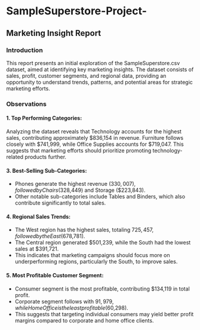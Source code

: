 # SampleSuperstore-Project-
## Marketing Insight Report
### Introduction 
This report presents an initial exploration of the SampleSuperstore.csv dataset, aimed at identifying key marketing insights. The dataset consists of sales, profit, customer segments, and regional data, providing an opportunity to understand trends, patterns, and potential areas for strategic marketing efforts.
### Observations
#### 1.	Top Performing Categories:
Analyzing the dataset reveals that Technology accounts for the highest sales, contributing approximately $836,154 in revenue. Furniture follows closely with $741,999, while Office Supplies accounts for $719,047. This suggests that marketing efforts should prioritize promoting technology-related products further.
#### 3.	Best-Selling Sub-Categories:
- Phones generate the highest revenue ($330,007), followed by Chairs ($328,449) and Storage ($223,843).
- Other notable sub-categories include Tables and Binders, which also contribute significantly to total sales.
#### 4.	Regional Sales Trends:
- The West region has the highest sales, totaling $725,457, followed by the East ($678,781).
- The Central region generated $501,239, while the South had the lowest sales at $391,721.
- This indicates that marketing campaigns should focus more on underperforming regions, particularly the South, to improve sales.
#### 5.	Most Profitable Customer Segment:
- Consumer segment is the most profitable, contributing $134,119 in total profit.
- Corporate segment follows with $91,979, while Home Office is the least profitable ($60,298).
- This suggests that targeting individual consumers may yield better profit margins compared to corporate and home office clients.
